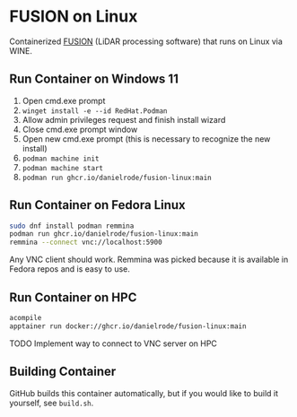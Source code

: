 # FUSION on Linux

Containerized
[FUSION](https://research.fs.usda.gov/pnw/products/dataandtools/tools/fusion/ldv-lidar-processing-and-visualization-software-version-4.40)
(LiDAR processing software) that runs on Linux via WINE.

## Run Container on Windows 11

1. Open cmd.exe prompt
2. `winget install -e --id RedHat.Podman`
3. Allow admin privileges request and finish install wizard
4. Close cmd.exe prompt window
5. Open new cmd.exe prompt (this is necessary to recognize the new install)
6. `podman machine init`
7. `podman machine start`
8. `podman run ghcr.io/danielrode/fusion-linux:main`

## Run Container on Fedora Linux

```sh
sudo dnf install podman remmina
podman run ghcr.io/danielrode/fusion-linux:main
remmina --connect vnc://localhost:5900
```

Any VNC client should work. Remmina was picked because it is available in
Fedora repos and is easy to use.

## Run Container on HPC

```sh
acompile
apptainer run docker://ghcr.io/danielrode/fusion-linux:main
```

TODO Implement way to connect to VNC server on HPC

## Building Container

GitHub builds this container automatically, but if you would like to build it
yourself, see `build.sh`.
